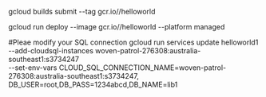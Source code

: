 
gcloud builds submit --tag gcr.io/<Project ID>/helloworld                   

gcloud run deploy --image gcr.io/<Project ID>/helloworld --platform managed  



#Pleae modify your SQL connection
gcloud run services update helloworld1 \
    --add-cloudsql-instances woven-patrol-276308:australia-southeast1:s3734247\
    --set-env-vars CLOUD_SQL_CONNECTION_NAME=woven-patrol-276308:australia-southeast1:s3734247,\
DB_USER=root,DB_PASS=1234abcd,DB_NAME=lib1
